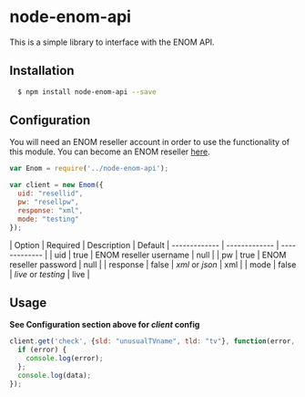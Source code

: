 # node-enom-api

This is a simple library to interface with the ENOM API.

## Installation

``` bash
  $ npm install node-enom-api --save
```

## Configuration

You will need an ENOM reseller account in order to use the functionality of this module. You can become an ENOM reseller [here](http://www.enom.com/resellers/benefits-pricingplans.aspx).

````javascript
var Enom = require('../node-enom-api');

var client = new Enom({
  uid: "resellid",
  pw: "resellpw",
  response: "xml",
  mode: "testing"
});
````

| Option  | Required | Description | Default
| ------------- | ------------- | ------------- |
| uid  | true  | ENOM reseller username | null  |
| pw  | true  | ENOM reseller password | null  |
| response  | false  | *xml* or *json* | xml  |
| mode  | false | *live* or *testing* | live  |

## Usage
**See Configuration section above for *client* config**

````javascript
client.get('check', {sld: "unusualTVname", tld: "tv"}, function(error, data){
  if (error) {
    console.log(error);
  };
  console.log(data);
});
````